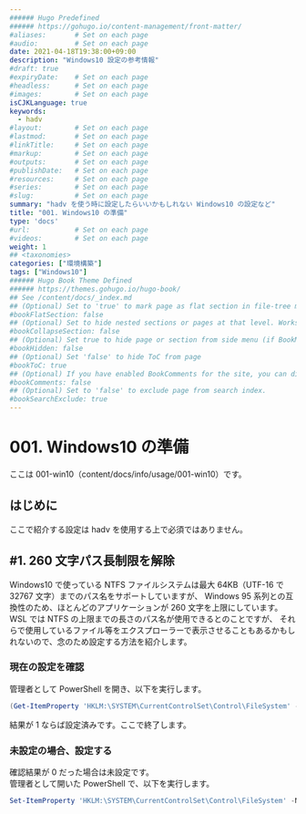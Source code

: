 ```yaml
---
###### Hugo Predefined
###### https://gohugo.io/content-management/front-matter/
#aliases:       # Set on each page
#audio:         # Set on each page
date: 2021-04-18T19:38:00+09:00
description: "Windows10 設定の参考情報"
#draft: true
#expiryDate:    # Set on each page 
#headless:      # Set on each page
#images:        # Set on each page
isCJKLanguage: true
keywords:
  - hadv
#layout:        # Set on each page
#lastmod:       # Set on each page
#linkTitle:     # Set on each page
#markup:        # Set on each page
#outputs:       # Set on each page
#publishDate:   # Set on each page
#resources:     # Set on each page
#series:        # Set on each page
#slug:          # Set on each page
summary: "hadv を使う時に設定したらいいかもしれない Windows10 の設定など"
title: "001. Windows10 の準備"
type: 'docs'
#url:           # Set on each page
#videos:        # Set on each page
weight: 1
## <taxonomies>
categories: ["環境構築"]
tags: ["Windows10"]
###### Hugo Book Theme Defined
###### https://themes.gohugo.io/hugo-book/
## See /content/docs/_index.md
## (Optional) Set to 'true' to mark page as flat section in file-tree menu (if BookMenuBundle not set)
#bookFlatSection: false
## (Optional) Set to hide nested sections or pages at that level. Works only with file-tree menu mode
#bookCollapseSection: false
## (Optional) Set true to hide page or section from side menu (if BookMenuBundle not set)
#bookHidden: false
## (Optional) Set 'false' to hide ToC from page
#bookToC: true
## (Optional) If you have enabled BookComments for the site, you can disable it for specific pages.
#bookComments: false
## (Optional) Set to 'false' to exclude page from search index.
#bookSearchExclude: true
---
```


# 001. Windows10 の準備

ここは 001-win10（content/docs/info/usage/001-win10）です。

## はじめに

ここで紹介する設定は hadv を使用する上で必須ではありません。

## #1. 260 文字パス長制限を解除

Windows10 で使っている NTFS ファイルシステムは最大 64KB（UTF-16 で 32767 文字）までのパス名をサポートしていますが、
Windows 95 系列との互換性のため、ほとんどのアプリケーションが 260 文字を上限にしています。  
WSL では NTFS の上限までの長さのパス名が使用できるとのことですが、
それらで使用しているファイル等をエクスプローラーで表示させることもあるかもしれないので、念のため設定する方法を紹介します。

### 現在の設定を確認

管理者として PowerShell を開き、以下を実行します。
```ps1 {linenos=table,linenostart=1}
(Get-ItemProperty 'HKLM:\SYSTEM\CurrentControlSet\Control\FileSystem' -Name 'LongPathsEnabled').LongPathsEnabled
```
結果が 1 ならば設定済みです。ここで終了します。

### 未設定の場合、設定する

確認結果が 0 だった場合は未設定です。  
管理者として開いた PowerShell で、以下を実行します。
```ps1 {linenos=table,linenostart=1}
Set-ItemProperty 'HKLM:\SYSTEM\CurrentControlSet\Control\FileSystem' -Name 'LongPathsEnabled' -Value 1
```
